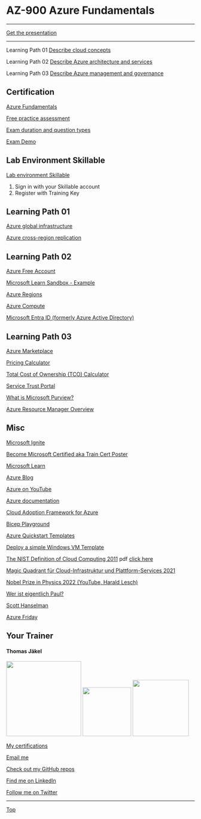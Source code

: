 # AZ-900 Azure Fundamentals

---
[Get the presentation](pdf)

---

Learning Path 01 [Describe cloud concepts](https://learn.microsoft.com/en-us/training/paths/az-900-describe-cloud-concepts/)

Learning Path 02 [Describe Azure architecture and services](https://learn.microsoft.com/en-us/training/paths/azure-fundamentals-describe-azure-architecture-services/)

Learning Path 03 [Describe Azure management and governance](https://learn.microsoft.com/en-us/training/paths/describe-azure-management-governance/)

## Certification 

[Azure Fundamentals](https://learn.microsoft.com/en-us/certifications/azure-fundamentals/)

[Free practice assessment](https://learn.microsoft.com/credentials/certifications/exams/az-900/practice/assessment?assessment-type=practice&assessmentId=23)

[Exam duration and question types](https://learn.microsoft.com/en-us/certifications/exam-duration-question-types)

[Exam Demo](https://aka.ms/examdemo)




## Lab Environment Skillable 

[Lab environment Skillable](https://brainymotion.learnondemand.net) 

1. Sign in with your Skillable account 
2. Register with Training Key




## Learning Path 01

[Azure global infrastructure](https://datacenters.microsoft.com/globe/)

[Azure cross-region replication](https://learn.microsoft.com/en-us/azure/reliability/cross-region-replication-azure)



## Learning Path 02

[Azure Free Account](https://azure.microsoft.com/de-de/free)

[Microsoft Learn Sandbox - Example](https://learn.microsoft.com/en-us/training/modules/describe-azure-storage-services/5-exercise-create-storage-blob)

[Azure Regions](https://azure.microsoft.com/en-us/explore/global-infrastructure/geographies/#geographies)

[Azure Compute](https://azure.microsoft.com/en-us/products/category/compute/)

[Microsoft Entra ID (formerly Azure Active Directory)](https://www.microsoft.com/en-us/security/business/identity-access/microsoft-entra-id)



## Learning Path 03

[Azure Marketplace](https://azuremarketplace.microsoft.com/en-us/)

[Pricing Calculator](https://azure.microsoft.com/en-us/pricing/calculator/)

[Total Cost of Ownership (TCO) Calculator](https://azure.microsoft.com/en-us/pricing/tco/calculator/)

[Service Trust Portal](https://servicetrust.microsoft.com/)

[What is Microsoft Purview?](https://learn.microsoft.com/en-us/purview/purview)

[Azure Resource Manager Overview](https://learn.microsoft.com/en-us/azure/azure-resource-manager/management/overview)




## Misc

[Microsoft Ignite](https://ignite.microsoft.com/en-US/home)

[Become Microsoft Certified aka Train Cert Poster](https://aka.ms/traincertposter)

[Microsoft Learn](https://docs.microsoft.com/en-us/learn/)

[Azure Blog](https://azure.microsoft.com/en-us/blog/)

[Azure on YouTube](https://www.youtube.com/c/MicrosoftAzure)

[Azure documentation](https://learn.microsoft.com/en-us/azure/)

[Cloud Adoption Framework for Azure](https://docs.microsoft.com/en-us/azure/cloud-adoption-framework/)

[Bicep Playground](https://aka.ms/bicepdemo)

[Azure Quickstart Templates](https://learn.microsoft.com/en-us/samples/browse/?expanded=azure&products=azure-resource-manager)

[Deploy a simple Windows VM Template](https://learn.microsoft.com/en-us/samples/azure/azure-quickstart-templates/vm-simple-windows/)

[The NIST Definition of Cloud Computing 2011](https://csrc.nist.gov/publications/detail/sp/800-145/final)   pdf [click here](https://github.com/www42/AZ-900/blob/2db545e47abf146baf07f907f1c393310a982f31/NIST/nistspecialpublication800-145.pdf)

[Magic Quadrant für Cloud-Infrastruktur und Plattform-Services 2021](https://www.gartner.com/technology/media-products/reprints/AWS/1-271W1OSP-DEU.html)

[Nobel Prize in Physics 2022 (YouTube, Harald Lesch)](https://www.youtube.com/watch?v=-F8VFBrq1uU)

[Wer ist eigentlich Paul?](https://www.youtube.com/watch?v=FNZyCK1HwXM)

[Scott Hanselman](https://www.hanselman.com/)

[Azure Friday](https://docs.microsoft.com/en-us/shows/azure-friday/)







##  Your Trainer
#### Thomas Jäkel

<img src="https://download69118.blob.core.windows.net/anon/Profilbild.jpg" width="200"/>
<a href="https://www.credly.com/badges/45225cf5-ede7-45d2-8ac6-b5a22315679c/public_url"><img src="https://download69118.blob.core.windows.net/anon/microsoft-certified-trainer-2023-2024.png" width="130"/></a>
<a href="https://www.credly.com/badges/fc4737d8-923a-4d37-8f1a-497c08a7c1ff/public_url"><img src="https://download69118.blob.core.windows.net/anon/AAI-badge.png" width="150"/></a>

[My certifications](https://www.credly.com/users/thomas-jakel)

[Email me](mailto:thomas.jaekel@brainymotion.de?subject=AZ-900)

[Check out my GitHub repos](https://github.com/www42)

[Find me on LinkedIn](https://linkedin.com/in/tjkkll)

[Follow me on Twitter](https://twitter.com/tjkkll)


---

[Top](#az-900-azure-fundamentals)
